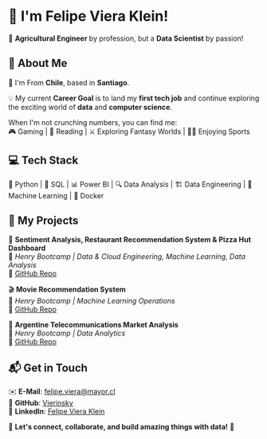 # 👋 I'm Felipe Viera Klein!  

🚜 **Agricultural Engineer** by profession, but a **Data Scientist** by passion!  

## 🎯 About Me  

📍 I'm From **Chile**, based in **Santiago**.

💡 My current **Career Goal** is to land my **first tech job** and continue exploring the exciting world of **data** and **computer science**.  

When I'm not crunching numbers, you can find me:  
🎮 Gaming | 📖 Reading | ⚔️ Exploring Fantasy Worlds | 🏋️‍♂️ Enjoying Sports  

## 💻 Tech Stack 

🐍 Python | 💾 SQL | 📊 Power BI | 🔍 Data Analysis | 🏗 Data Engineering | 🤖 Machine Learning | 🐳 Docker   

## 🚀 My Projects  

🔎 **Sentiment Analysis, Restaurant Recommendation System & Pizza Hut Dashboard**  
📌 _Henry Bootcamp | Data & Cloud Engineering, Machine Learning, Data Analysis_  
🔗 [GitHub Repo](https://github.com/MCozzari/Proyecto-FInal)  

🎬 **Movie Recommendation System**  
📌 _Henry Bootcamp | Machine Learning Operations_  
🔗 [GitHub Repo](https://github.com/Vierinsky/pimlops_fviera)  

📡 **Argentine Telecommunications Market Analysis**  
📌 _Henry Bootcamp | Data Analytics_  
🔗 [GitHub Repo](https://github.com/Vierinsky/pida_fviera)  

## 📬 Get in Touch  

✉️ **E-Mail**: [felipe.viera@mayor.cl](mailto:felipe.viera@mayor.cl)  
🐙 **GitHub**: [Vierinsky](https://github.com/Vierinsky)  
🔗 **LinkedIn**: [Felipe Viera Klein](https://www.linkedin.com/in/felipe-viera-klein-22b357131/)  


🚀 **Let's connect, collaborate, and build amazing things with data!** 🚀  
